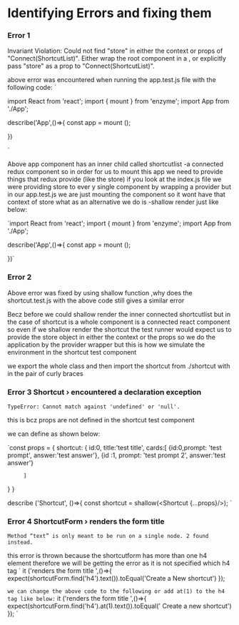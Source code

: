 ﻿# Identifying Errors and fixing them

### Error 1

Invariant Violation: Could not find "store" in either the context or props of "Connect(ShortcutList)". 
Either wrap the root component in a
 <Provider>, 
or explicitly pass "store" as a prop to "Connect(ShortcutList)".

above error was encountered when running the app.test.js file with the following code:
`

import React from 'react';
import { mount } from 'enzyme';
import App from './App';

describe('App',()=>{
    const app = mount (<App/>);
    
})


`

Above app component has an inner child called shortcutlist -a connected redux component so in order for us to mount this app
we need to provide things that redux provide (like the store) if you look at the index.js file we were providing store to ever
y single component by wrapping a provider but in our app.test.js we are just mounting the component so it wont have that context 
of store what as an alternative we do is -shallow render just like below:

`import React from 'react';
import { mount } from 'enzyme';
import App from './App';

describe('App',()=>{
    const app = mount (<App/>);
    
})`
 
### Error 2

Above error was fixed by using shallow function ,why does the shortcut.test.js with the above code still gives a similar error

Becz before we could shallow render the inner connected shortcutlist but in the case of shortcut  is a whole component is a
connected react component so even if we shallow render the shortcut the test runner would expect us to provide the 
store 	object in either the context or the props so we do the application by the provider wrapper but this is how we 
simulate the environment in the shortcut test component


we export the whole class and then import the shortcut from ./shortcut with in the pair of curly braces

### Error 3 Shortcut › encountered a declaration exception

    TypeError: Cannot match against 'undefined' or 'null'.

this is bcz props are not defined in the shortcut test component

we can define as shown below:

`const props = {
 shortcut: {
     id:0,   title:'test title', cards:[
         {id:0,prompt: 'test prompt', answer:'test answer'},
         {id :1, prompt: 'test prompt 2', answer:'test answer'}
         
         
         ]
 }
}

describe ('Shortcut', ()=>{
    const shortcut = shallow(<Shortcut {...props}/>);
`

### Error 4 ShortcutForm › renders the form title

    Method “text” is only meant to be run on a single node. 2 found instead.


this error is thrown because the shortcutform has more than one h4 element therefore we will be getting the error as it is not 
specified which h4 tag 
`
  it ('renders the form title ',()=>{
        expect(shortcutForm.find('h4').text()).toEqual('Create a New shortcut')
  });

`
we can change the above code to the following or add at(1) to the h4 tag like below:
`
it ('renders the form title ',()=>{
            expect(shortcutForm.find('h4').at(1).text()).toEqual(' Create a new shortcut')
    });
`